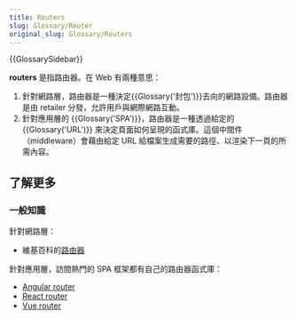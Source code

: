 ```yaml
---
title: Routers
slug: Glossary/Router
original_slug: Glossary/Routers
---
```


{{GlossarySidebar}}

**routers** 是指路由器。在 Web 有兩種意思：

1. 針對網路層，路由器是一種決定{{Glossary('封包')}}去向的網路設備。路由器是由 retailer 分發，允許用戶與網際網路互動。
2. 針對應用層的 {{Glossary('SPA')}}，路由器是一種透過給定的 {{Glossary('URL')}} 來決定頁面如何呈現的函式庫。這個中間件（middleware）會藉由給定 URL 給檔案生成需要的路徑、以渲染下一頁的所需內容。

## 了解更多

### 一般知識

針對網路層：

- 維基百科的[路由器](https://zh.wikipedia.org/wiki/路由器)

針對應用層，訪間熱門的 SPA 框架都有自己的路由器函式庫：

- [Angular router](https://angular.io/guide/router)
- [React router](https://reacttraining.com/react-router)
- [Vue router](https://router.vuejs.org)
